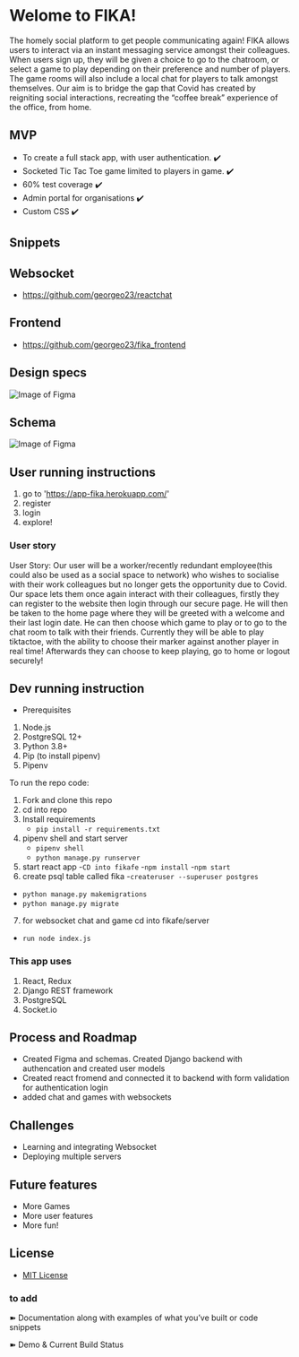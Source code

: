# Welome to FIKA!

The homely social platform to get people communicating again!
FIKA allows users to interact via an instant messaging service amongst their colleagues. When users sign up, they will be given a choice to go to the chatroom, or select a game to play depending on their preference and number of players. The game rooms will also include a local chat for players to talk amongst themselves.  Our aim is to bridge the gap that Covid has created by reigniting social interactions, recreating the “coffee break” experience of the office, from home.



## MVP

* To create a full stack app, with user authentication. ✔️
* Socketed Tic Tac Toe game limited to players in game. ✔️
* 60% test coverage ✔️
* Admin portal for organisations ✔️
* Custom CSS ✔️


## Snippets
## Websocket
- https://github.com/georgeo23/reactchat
## Frontend
- https://github.com/georgeo23/fika_frontend





## Design specs

![Image of Figma](https://github.com/shewitt93/FIKA---Final-Project/blob/master/Screenshot%202020-09-24%20at%2019.55.45.png)

## Schema

![Image of Figma](https://github.com/shewitt93/FIKA---Final-Project/blob/master/Schema.png)

## User running instructions
1. go to 'https://app-fika.herokuapp.com/'
2. register
3. login
4. explore!


### User story

User Story: Our user will be a worker/recently redundant employee(this could also be used as a social space to network) who wishes to socialise with their work colleagues but no longer gets the opportunity due to Covid. Our space lets them once again interact with their colleagues, firstly they can register to the website then login through our secure page. He will then be taken to the home page where they will be greeted with a welcome and their last login date. He can then choose which game to play or to go to the chat room to talk with their friends. Currently they will be able to play tiktactoe, with the ability to choose their marker against another player in real time! Afterwards they can choose to keep playing, go to home or logout securely!

## Dev running instruction
* Prerequisites
 1. Node.js
 2. PostgreSQL 12+
 3. Python 3.8+
 4. Pip (to install pipenv)
 5. Pipenv

To run the repo code:

1. Fork and clone this repo
2. cd into repo
3. Install requirements
   - `pip install -r requirements.txt`
4. pipenv shell and start server
   - `pipenv shell`
   - `python manage.py runserver`
5. start react app
  -`CD into fikafe`
  -`npm install`
  -`npm start`
6. create psql table called fika
-`createruser --superuser postgres`
- `python manage.py makemigrations`
- `python manage.py migrate`
7. for websocket chat and game cd into fikafe/server
- `run node index.js`

### This app uses

1. React, Redux
2. Django REST framework
3. PostgreSQL
4. Socket.io

## Process and Roadmap

-  Created Figma and schemas. Created Django backend with authencation and created user models 
-  Created react fromend and connected it to backend with form validation for authentication login
-  added chat and games with websockets

## Challenges

- Learning and integrating Websocket
- Deploying multiple servers


## Future features

-  More Games
-  More user features
-  More fun!

## License

- [MIT License](https://opensource.org/licenses/mit-license.php)

### to add




➽ Documentation along with examples of what you’ve built or code snippets




➽ Demo & Current Build Status

